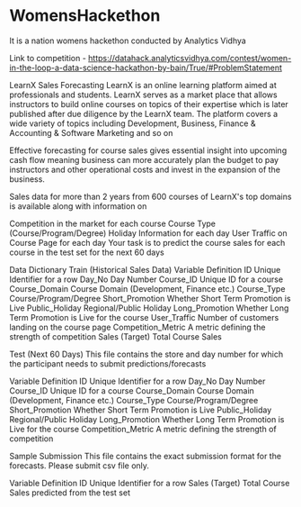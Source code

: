 # WomensHackethon
It is a nation womens hackethon conducted by Analytics Vidhya

Link to competition - https://datahack.analyticsvidhya.com/contest/women-in-the-loop-a-data-science-hackathon-by-bain/True/#ProblemStatement


LearnX Sales Forecasting
LearnX is an online learning platform aimed at professionals and students. LearnX serves as a market place that allows instructors to build online courses on topics of their expertise which is later published after due diligence by the LearnX team. The platform covers a wide variety of topics including Development, Business, Finance & Accounting & Software Marketing and so on

Effective forecasting for course sales gives essential insight into upcoming cash flow meaning business can more accurately plan the budget to pay instructors and other operational costs and invest in the expansion of the business.

Sales data for more than 2 years from 600 courses of LearnX's top domains is available along with information on

Competition in the market for each course
Course Type (Course/Program/Degree)
Holiday Information for each day
User Traffic on Course Page for each day
Your task is to predict the course sales for each course in the test set for the next 60 days

Data Dictionary
Train (Historical Sales Data)
Variable	Definition
ID	Unique Identifier for a row
Day_No	Day Number
Course_ID	Unique ID for a course
Course_Domain	Course Domain (Development, Finance etc.)
Course_Type	Course/Program/Degree
Short_Promotion	Whether Short Term Promotion is Live
Public_Holiday	Regional/Public Holiday
Long_Promotion	Whether Long Term Promotion is Live for the course
User_Traffic	Number of customers landing on the course page
Competition_Metric	A metric defining the strength of competition 
Sales	(Target) Total Course Sales

Test (Next 60 Days)
This file contains the store and day number for which the participant needs to submit predictions/forecasts

Variable	Definition
ID	Unique Identifier for a row
Day_No	Day Number
Course_ID	Unique ID for a course
Course_Domain	Course Domain (Development, Finance etc.)
Course_Type	Course/Program/Degree
Short_Promotion	Whether Short Term Promotion is Live
Public_Holiday	Regional/Public Holiday
Long_Promotion	Whether Long Term Promotion is Live for the course
Competition_Metric	A metric defining the strength of competition

Sample Submission
This file contains the exact submission format for the forecasts. Please submit csv file only.


Variable	Definition
ID	Unique Identifier for a row
Sales	(Target) Total Course Sales predicted from the test set
